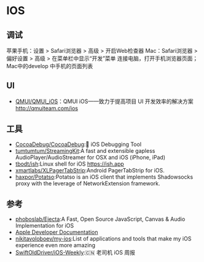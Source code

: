 # IOS

## 调试

苹果手机：设置 > Safari浏览器 > 高级 > 开启Web检查器
Mac：Safari浏览器 > 偏好设置 > 高级 > 在菜单栏中显示“开发”菜单
连接电脑，打开手机浏览器页面；Mac中的develop 中手机的页面列表

## UI

* [QMUI/QMUI_iOS](https://github.com/QMUI/QMUI_iOS)：QMUI iOS——致力于提高项目 UI 开发效率的解决方案 http://qmuiteam.com/ios

## 工具

* [CocoaDebug/CocoaDebug](https://github.com/CocoaDebug/CocoaDebug):🚀 iOS Debugging Tool
* [tumtumtum/StreamingKit](https://github.com/tumtumtum/StreamingKit):A fast and extensible gapless AudioPlayer/AudioStreamer for OSX and iOS (iPhone, iPad)
* [tbodt/ish](https://github.com/tbodt/ish):Linux shell for iOS https://ish.app
* [xmartlabs/XLPagerTabStrip](https://github.com/xmartlabs/XLPagerTabStrip):Android PagerTabStrip for iOS.
* [haxpor/Potatso](https://github.com/haxpor/Potatso):Potatso is an iOS client that implements Shadowsocks proxy with the leverage of NetworkExtension framework.

## 参考

* [phoboslab/Ejecta](https://github.com/phoboslab/Ejecta):A Fast, Open Source JavaScript, Canvas & Audio Implementation for iOS
* [Apple Developer Documentation](https://developer.apple.com/documentation)
* [nikitavoloboev/my-ios](https://github.com/nikitavoloboev/my-ios):List of applications and tools that make my iOS experience even more amazing
* [SwiftOldDriver/iOS-Weekly](https://github.com/SwiftOldDriver/iOS-Weekly):🇨🇳 老司机 iOS 周报
